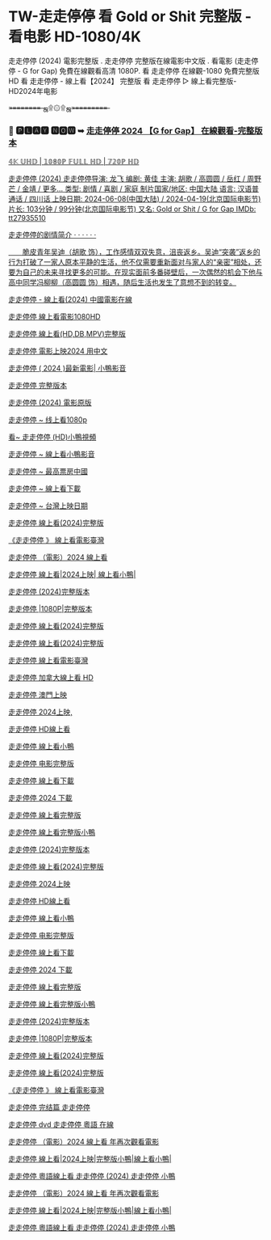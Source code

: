 # TW-走走停停 看 Gold or Shit 完整版 - 看电影 HD-1080/4K

走走停停 (2024) 電影完整版 . 走走停停 完整版在線電影中文版 . 看電影 (走走停停 - G for Gap) 免費在線觀看高清 1080P.
看 走走停停 在線觀-1080 免費完整版HD
看 走走停停 - 線上看【2024】 完整版
看 走走停停 ▷ 線上看完整版- HD2024年电影

=̶=̶=̶=̶=̶=̶=̶=̶ ஜ۩۞۩ஜ=̶=̶=̶=̶=̶=̶=̶=̶=̶

### 💯 🅿🅻🅰🆈 🅽🅾🆆 ➥ <a href="https://cinesecure.com/zh/movie/1272676" rel="nofollow">走走停停 2024 【G for Gap】 在線觀看-完整版本</p>

𝟜𝕂 𝕌ℍ𝔻 | 𝟙𝟘𝟠𝟘ℙ 𝔽𝕌𝕃𝕃 ℍ𝔻 | 𝟟𝟚𝟘ℙ ℍ𝔻

走走停停 (2024)
走走停停导演: 龙飞
编剧: 黄佳
主演: 胡歌 / 高圆圆 / 岳红 / 周野芒 / 金靖 / 更多...
类型: 剧情 / 喜剧 / 家庭
制片国家/地区: 中国大陆
语言: 汉语普通话 / 四川话
上映日期: 2024-06-08(中国大陆) / 2024-04-19(北京国际电影节)
片长: 103分钟 / 99分钟(北京国际电影节)
又名: Gold or Shit / G for Gap
IMDb: tt27935510

走走停停的剧情简介 · · · · · ·

　　脆皮青年吴迪（胡歌 饰），工作感情双双失意，沮丧返乡。吴迪“突袭”返乡的行为打破了一家人原本平静的生活，他不仅需要重新面对与家人的“亲密”相处，还要为自己的未来寻找更多的可能。在现实面前多番碰壁后，一次偶然的机会下他与高中同学冯柳柳（高圆圆 饰）相遇，随后生活也发生了意想不到的转变。

走走停停 - 線上看(2024) 中國電影在線

走走停停 線上看電影1080HD

走走停停 線上看(HD,DB,MPV)完整版

走走停停 電影上映2024 用中文

走走停停 ( 2024 )最新電影| 小鴨影音

走走停停 完整版本

走走停停 (2024) 電影原版

走走停停 ~ 线上看1080p

看~ 走走停停 (HD)小鴨視頻

走走停停 ~  線上看小鴨影音

走走停停 ~  最高票房中國

走走停停 ~  線上看下載

走走停停 ~  台灣上映日期

走走停停 線上看(2024)完整版

《走走停停 》 線上看電影臺灣

走走停停 （電影）2024 線上看

走走停停 線上看|2024上映| 線上看小鴨|

走走停停 (2024)完整版本

走走停停 |1080P|完整版本

走走停停 線上看(2024)完整版

走走停停 線上看(2024)完整版

走走停停 線上看電影臺灣

走走停停 加拿大線上看 HD

走走停停 澳門上映

走走停停 2024上映,

走走停停 HD線上看

走走停停 線上看小鴨

走走停停 电影完整版

走走停停 線上看下載

走走停停 2024 下載

走走停停 線上看完整版

走走停停 線上看完整版小鴨

走走停停 (2024)完整版本

走走停停 線上看(2024)完整版

走走停停 2024上映

走走停停 HD線上看

走走停停 線上看小鴨

走走停停 电影完整版

走走停停 線上看下載

走走停停 2024 下載

走走停停 線上看完整版

走走停停 線上看完整版小鴨

走走停停 (2024)完整版本

走走停停 |1080P|完整版本

走走停停 線上看(2024)完整版

走走停停 線上看(2024)完整版

《走走停停 》 線上看電影臺灣

走走停停 完结篇 走走停停

走走停停 dvd 走走停停 粵語 在線

走走停停 （電影）2024 線上看 年再次觀看電影

走走停停 線上看|2024上映|完整版小鴨|線上看小鴨|

走走停停 粵語線上看 走走停停 (2024) 走走停停 小鴨

走走停停 （電影）2024 線上看 年再次觀看電影

走走停停 線上看|2024上映|完整版小鴨|線上看小鴨|

走走停停 粵語線上看 走走停停 (2024) 走走停停 小鴨


